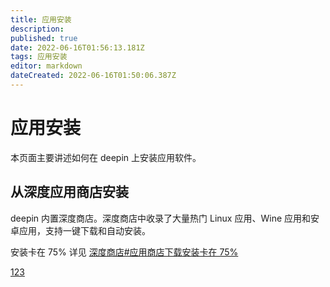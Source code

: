 ```yaml
---
title: 应用安装
description: 
published: true
date: 2022-06-16T01:56:13.181Z
tags: 应用安装
editor: markdown
dateCreated: 2022-06-16T01:50:06.387Z
---
```


# 应用安装
本页面主要讲述如何在 deepin 上安装应用软件。

## 从深度应用商店安装
deepin 内置深度商店。深度商店中收录了大量热门 Linux 应用、Wine 应用和安卓应用，支持一键下载和自动安装。

安装卡在 75%
详见 [深度商店#应用商店下载安装卡在 75%](http://old.deepin.wiki/index.php?title=深度商店#.E5.BA.94.E7.94.A8.E5.95.86.E5.BA.97.E4.B8.8B.E8.BD.BD.E5.AE.89.E8.A3.85.E5.8D.A1.E5.9C.A8_75.25)

[123](123)